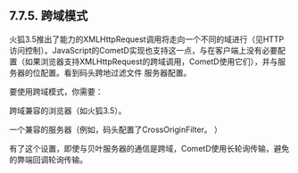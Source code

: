 ## 7.7.5. 跨域模式
火狐3.5推出了能力的XMLHttpRequest调用将走向一个不同的域进行（见HTTP访问控制）。JavaScript的CometD实现也支持这一点，与在客户端上没有必要配置（如果浏览器支持XMLHttpRequest的跨域调用，CometD使用它们），并与服务器的位配置。看到码头跨地过滤文件 服务器配置。

要使用跨域模式，你需要：

跨域兼容的浏览器（如火狐3.5）。

一个兼容的服务器（例如，码头配置了CrossOriginFilter。 ）

有了这个设置，即使与贝叶服务器的通信是跨域，CometD使用长轮询传输，避免的弊端回调轮询传输。
